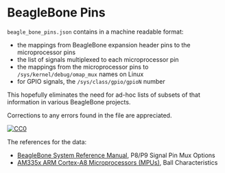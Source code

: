 # BeagleBone Pins

`beagle_bone_pins.json` contains in a machine readable format:

* the mappings from BeagleBone expansion header pins to the microprocessor pins
* the list of signals multiplexed to each microprocessor pin
* the mappings from the microprocessor pins to `/sys/kernel/debug/omap_mux`
  names on Linux
* for GPIO signals, the `/sys/class/gpio/gpioN` number

This hopefully eliminates the need for ad-hoc lists of subsets of that
information in various BeagleBone projects.

Corrections to any errors found in the file are appreciated.

[![CC0](http://i.creativecommons.org/p/zero/1.0/88x31.png)](http://creativecommons.org/publicdomain/zero/1.0/)

The references for the data:

* [BeagleBone System Reference Manual](http://beagleboard.org/static/beaglebone/latest/Docs/Hardware/BONE_SRM.pdf), P8/P9 Signal Pin Mux Options
* [AM335x ARM Cortex-A8 Microprocessors (MPUs)](http://www.ti.com/lit/gpn/am3359), Ball Characteristics
